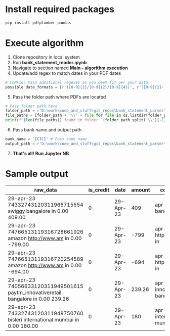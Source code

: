 # Install required packages
```bash
pip install pdfplumber pandas
```

# Execute algorithm
1. Clone repository in local system
2. Run **bank_statement_reader.ipynb**
3. Navigate to section named **Main - algorithm execution**
4. Update/add regex to match dates in your PDF dates
```python
# CONFIG: Pass additional regexes as you deem fit per your data
possible_date_formats = [r'([0-9]{2}/[0-9]{2}/[0-9]{4})', r'([0-9]{2}-[a-zA-Z]{3}-[0-9]{2})']
```
5. Pass the folder path where PDFs are located
```python
# Pass folder path here
folder_path = r'D:\work\code_and_stuff\git_repos\bank_statement_parser\Bank-Statement-Reader-Dashboard\1_data\icici_statements'
file_paths = [folder_path + '\\' + file for file in os.listdir(folder_path)]
print(f'{len(file_paths)} found in folder `{folder_path.split('\\')[-1]}`')
```
6. Pass bank name and output path
```python
bank_name = 'ICICI' # Pass bank name
output_path = r'D:\work\code_and_stuff\git_repos\bank_statement_parser\Bank-Statement-Reader-Dashboard\2_output'
```
7. **That's all! Run Jupyter NB**

# Sample output
| raw_data                                                                            | is_credit | date      | amount | comments                                                                            | bank  | source                                                                                                         |
|-------------------------------------------------------------------------------------|-----------|-----------|--------|-------------------------------------------------------------------------------------|-------|----------------------------------------------------------------------------------------------------------------|
| 29-apr-23 74332743120311966715554 swiggy   bangalore in 0.00 409.00                 | 0         | 29-Apr-23 | 409    |    apr                            swiggy bangalore   in                             | ICICI | D:\work\code_and_stuff\git_repos\bank_statement_parser\Bank-Statement-Reader-Dashboard\1_data\icici_statements |
| 29-apr-23 74766513119316728661926 amazon   http://www.am in 0.00 -799.00            | 0         | 29-Apr-23 | -799   |    apr                            amazon http   www am in                           | ICICI | D:\work\code_and_stuff\git_repos\bank_statement_parser\Bank-Statement-Reader-Dashboard\1_data\icici_statements |
| 29-apr-23 74766513119316720254589 amazon   http://www.am in 0.00 -694.00            | 0         | 29-Apr-23 | -694   |    apr                            amazon http   www am in                           | ICICI | D:\work\code_and_stuff\git_repos\bank_statement_parser\Bank-Statement-Reader-Dashboard\1_data\icici_statements |
| 29-apr-23 74056633120311949501615   paytm_innovativeretail bangalore in 0.00 239.26 | 0         | 29-Apr-23 | 239.26 |    apr                            paytm   innovativeretail bangalore in             | ICICI | D:\work\code_and_stuff\git_repos\bank_statement_parser\Bank-Statement-Reader-Dashboard\1_data\icici_statements |
| 29-apr-23 74332743120311948750760 bisleri   international mumbai in 0.00 180.00     | 0         | 29-Apr-23 | 180    |    apr                            bisleri   international mumbai in                 | ICICI | D:\work\code_and_stuff\git_repos\bank_statement_parser\Bank-Statement-Reader-Dashboard\1_data\icici_statements |

